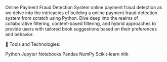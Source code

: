 Online Payment Fraud Detection System
online payment fraud detection as we delve into the intricacies of building a online payment fraud detection system from scratch using Python. Dive deep into the realms of collaborative filtering, content-based filtering, and hybrid approaches to provide users with tailored book suggestions based on their preferences and behavior.

🔧 Tools and Technologies:

Python
Jupyter Notebooks
Pandas
NumPy
Scikit-learn
nltk
